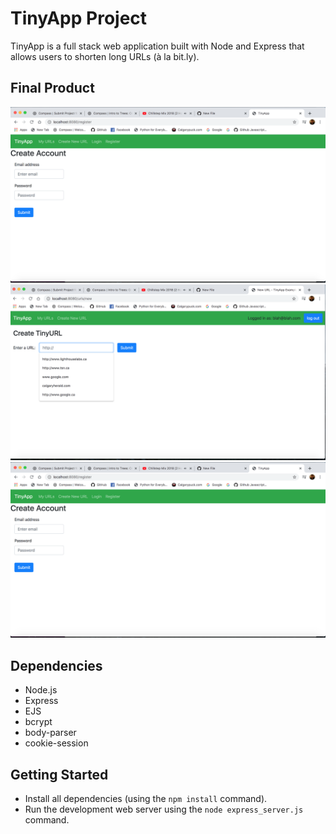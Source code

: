 # TinyApp Project

TinyApp is a full stack web application built with Node and Express that allows users to shorten long URLs (à la bit.ly).

## Final Product

!["Screenshot of Registration Page"](https://github.com/qsaleh/tinyapp/blob/master/docs/tinyapp_register_page.png)
!["Screenshot of create URL page"](https://github.com/qsaleh/tinyapp/blob/master/docs/tinyapp_createURL.png)
!["Screenshot of create URL page"](https://github.com/qsaleh/tinyapp/blob/master/docs/tinyapp_register_page.png)

## Dependencies

- Node.js
- Express
- EJS
- bcrypt
- body-parser
- cookie-session

## Getting Started

- Install all dependencies (using the `npm install` command).
- Run the development web server using the `node express_server.js` command.
